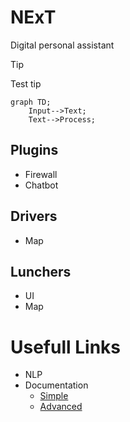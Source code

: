 # NExT
Digital personal assistant

> [!Tip]
> Test tip

```mermaid
graph TD;
    Input-->Text;
    Text-->Process;
```

## Plugins
  - Firewall
  - Chatbot

## Drivers 
  - Map

## Lunchers
  - UI
  - Map

# Usefull Links
  - NLP
  - Documentation
    - [Simple](https://docs.github.com/en/get-started/writing-on-github/getting-started-with-writing-and-formatting-on-github/basic-writing-and-formatting-syntax)
    - [Advanced](https://docs.github.com/en/get-started/writing-on-github/working-with-advanced-formatting/organizing-information-with-tables)

